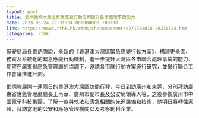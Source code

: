 ```yaml
---
layout: post
title: 鄧炳強稱大灣區緊急應變行動方案提升各市處理事故能力
date: 2023-05-24 22:31:04.000000000 +08:00
link: https://news.rthk.hk/rthk/ch/component/k2/1702018-20230524.htm
categories: rthk
---
```


保安局局長鄧炳強說，全新的《粵港澳大灣區緊急應變行動方案》，構建更全面、務實及系統化的緊急應變行動機制，進一步提升大灣區各市聯合處理事故的能力，期望在廣東省應急管理廳的協調下，邀請各市就行動方案進行研究，並舉行聯合工作會議推進計劃。

鄧炳強展開一連兩日的粵港澳大灣區訪問行程，今日到訪廣州和東莞，分別拜訪廣東省應急管理廳廳長王再華、廣州市副市長及公安局領導人等，之後參觀廣州市中國電子科技集團，了解一些與執法和應急相關的先進設備和技術，他明日將轉往惠州，拜訪當地的公安和應急管理機關以及考察創科企業。
